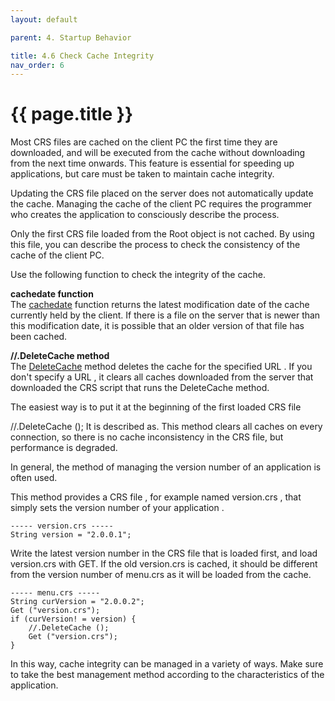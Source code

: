 ```yaml
---
layout: default

parent: 4. Startup Behavior

title: 4.6 Check Cache Integrity
nav_order: 6
---
```



# {{ page.title }}

Most CRS files are cached on the client PC the first time they are downloaded, and will be executed from the cache without downloading from the next time onwards. This feature is essential for speeding up applications, but care must be taken to maintain cache integrity.

 

Updating the CRS file placed on the server does not automatically update the cache. Managing the cache of the client PC requires the programmer who creates the application to consciously describe the process.

 

Only the first CRS file loaded from the Root object is not cached. By using this file, you can describe the process to check the consistency of the cache of the client PC.

 

Use the following function to check the integrity of the cache.

**cachedate function**<br>
The [cachedate](/method/system/cachedate) function returns the latest modification date of the cache currently held by the client.
If there is a file on the server that is newer than this modification date, it is possible that an older version of that file has been cached.

**//.DeleteCache method**<br>
The [DeleteCache](/method/system/deleteCache) method deletes the cache for the specified URL . If you don't specify a URL , it clears all caches downloaded from the server that downloaded the CRS script that runs the DeleteCache method.


The easiest way is to put it at the beginning of the first loaded CRS file

//.DeleteCache ();
It is described as. This method clears all caches on every connection, so there is no cache inconsistency in the CRS file, but performance is degraded.


In general, the method of managing the version number of an application is often used.

This method provides a CRS file , for example named version.crs , that simply sets the version number of your application .

```
----- version.crs -----
String version = "2.0.0.1";
```

Write the latest version number in the CRS file that is loaded first, and load version.crs with GET. If the old version.crs is cached, it should be different from the version number of menu.crs as it will be loaded from the cache.

```
----- menu.crs -----
String curVersion = "2.0.0.2";
Get ("version.crs");
if (curVersion! = version) {
    //.DeleteCache ();
    Get ("version.crs");
}
```

In this way, cache integrity can be managed in a variety of ways. Make sure to take the best management method according to the characteristics of the application.

 












